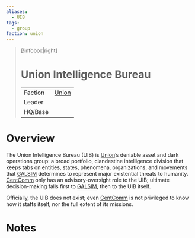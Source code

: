 ```yaml
---
aliases:
  - UIB
tags:
  - group
faction: union
---
```

> [!infobox|right] 
> # Union Intelligence Bureau
> | | |
> | ---- | ---- |
> | Faction | [Union](Union.md) |
> | Leader |  |
> | HQ/Base | |


# Overview
The Union Intelligence Bureau (UIB) is [Union](Union.md)’s deniable asset and dark operations group: a broad portfolio, clandestine intelligence division that keeps tabs on entities, states, phenomena, organizations, and movements that [GALSIM](GALSIM.md) determines to represent major existential threats to humanity. [CentComm](Union%20Central%20Committee.md) only has an advisory-oversight role to the UIB; ultimate decision-making falls first to [GALSIM](GALSIM.md), then to the UIB itself.

Officially, the UIB does not exist; even [CentComm](Union%20Central%20Committee.md) is not privileged to know how it staffs itself, nor the full extent of its missions.

# Notes